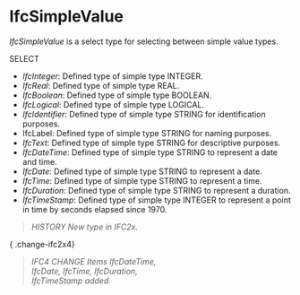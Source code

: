 IfcSimpleValue
==============
_IfcSimpleValue_ is a select type for selecting between simple value types.  
  
SELECT  
  
* _IfcInteger_: Defined type of simple type INTEGER.   
* _IfcReal_: Defined type of simple type REAL.   
* _IfcBoolean_: Defined type of simple type BOOLEAN.   
* _IfcLogical_: Defined type of simple type LOGICAL.   
* _IfcIdentifier_: Defined type of simple type STRING for identification purposes.   
* IfcLabel: Defined type of simple type STRING for naming purposes.   
* _IfcText_: Defined type of simple type STRING for descriptive purposes.   
* _IfcDateTime_: Defined type of simple type STRING to represent a date and time.   
* _IfcDate_: Defined type of simple type STRING to represent a date.   
* _IfcTime_: Defined type of simple type STRING to represent a time.   
* _IfcDuration_: Defined type of simple type STRING to represent a duration.   
* _IfcTimeStamp_: Defined type of simple type INTEGER to represent a point in time by seconds elapsed since 1970.   
  
> _HISTORY  New type in IFC2x._  
  
{ .change-ifc2x4}  
> _IFC4 CHANGE  Items _IfcDateTime_,  
_IfcDate_, _IfcTime_, _IfcDuration_,  
_IfcTimeStamp_ added._  


